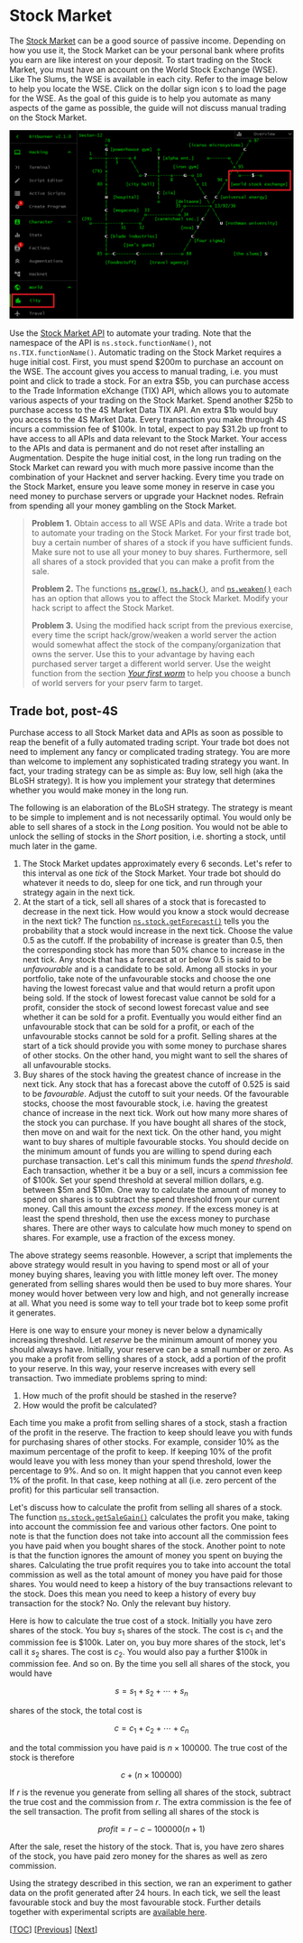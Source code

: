 # Stock Market

The
[Stock Market](https://bitburner-official.readthedocs.io/en/latest/basicgameplay/stockmarket.html)
can be a good source of passive income. Depending on how you use it, the Stock
Market can be your personal bank where profits you earn are like interest on
your deposit. To start trading on the Stock Market, you must have an account on
the World Stock Exchange (WSE). Like The Slums, the WSE is available in each
city. Refer to the image below to help you locate the WSE. Click on the dollar
sign icon `$` to load the page for the WSE. As the goal of this guide is to help
you automate as many aspects of the game as possible, the guide will not discuss
manual trading on the Stock Market.

![World Stock Exchange](image/stock-market.png "World Stock Exchange")

Use the
[Stock Market API](https://github.com/bitburner-official/bitburner-src/blob/dev/markdown/bitburner.tix.md)
to automate your trading. Note that the namespace of the API is
`ns.stock.functionName()`, not `ns.TIX.functionName()`. Automatic trading on the
Stock Market requires a huge initial cost. First, you must spend $200m to
purchase an account on the WSE. The account gives you access to manual trading,
i.e. you must point and click to trade a stock. For an extra $5b, you can
purchase access to the Trade Information eXchange (TIX) API, which allows you to
automate various aspects of your trading on the Stock Market. Spend another $25b
to purchase access to the 4S Market Data TIX API. An extra $1b would buy you
access to the 4S Market Data. Every transaction you make through 4S incurs a
commission fee of $100k. In total, expect to pay $31.2b up front to have access
to all APIs and data relevant to the Stock Market. Your access to the APIs and
data is permanent and do not reset after installing an Augmentation. Despite the
huge initial cost, in the long run trading on the Stock Market can reward you
with much more passive income than the combination of your Hacknet and server
hacking. Every time you trade on the Stock Market, ensure you leave some money
in reserve in case you need money to purchase servers or upgrade your Hacknet
nodes. Refrain from spending all your money gambling on the Stock Market.

> **Problem 1.** Obtain access to all WSE APIs and data. Write a trade bot to
> automate your trading on the Stock Market. For your first trade bot, buy a
> certain number of shares of a stock if you have sufficient funds. Make sure
> not to use all your money to buy shares. Furthermore, sell all shares of a
> stock provided that you can make a profit from the sale.
>
> **Problem 2.** The functions
> [`ns.grow()`](https://github.com/bitburner-official/bitburner-src/blob/dev/markdown/bitburner.ns.grow.md),
> [`ns.hack()`](https://github.com/bitburner-official/bitburner-src/blob/dev/markdown/bitburner.ns.hack.md),
> and
> [`ns.weaken()`](https://github.com/bitburner-official/bitburner-src/blob/dev/markdown/bitburner.ns.weaken.md)
> each has an option that allows you to affect the Stock Market. Modify your
> hack script to affect the Stock Market.
>
> **Problem 3.** Using the modified hack script from the previous exercise,
> every time the script hack/grow/weaken a world server the action would
> somewhat affect the stock of the company/organization that owns the server.
> Use this to your advantage by having each purchased server target a different
> world server. Use the weight function from the section
> [_Your first worm_](reboot.md#your-first-worm) to help you choose a bunch of
> world servers for your pserv farm to target.

<!-- ================================================================= -->

## Trade bot, post-4S

Purchase access to all Stock Market data and APIs as soon as possible to reap
the benefit of a fully automated trading script. Your trade bot does not need to
implement any fancy or complicated trading strategy. You are more than welcome
to implement any sophisticated trading strategy you want. In fact, your trading
strategy can be as simple as: Buy low, sell high (aka the BLoSH strategy). It is
how you implement your strategy that determines whether you would make money in
the long run.

The following is an elaboration of the BLoSH strategy. The strategy is meant to
be simple to implement and is not necessarily optimal. You would only be able to
sell shares of a stock in the _Long_ position. You would not be able to unlock
the selling of stocks in the _Short_ position, i.e. shorting a stock, until much
later in the game.

1. The Stock Market updates approximately every 6 seconds. Let's refer to this
   interval as one _tick_ of the Stock Market. Your trade bot should do whatever
   it needs to do, sleep for one tick, and run through your strategy again in
   the next tick.
1. At the start of a tick, sell all shares of a stock that is forecasted to
   decrease in the next tick. How would you know a stock would decrease in the
   next tick? The function
   [`ns.stock.getForecast()`](https://github.com/bitburner-official/bitburner-src/blob/stable/markdown/bitburner.tix.getforecast.md)
   tells you the probability that a stock would increase in the next tick.
   Choose the value 0.5 as the cutoff. If the probability of increase is greater
   than 0.5, then the corresponding stock has more than 50% chance to increase
   in the next tick. Any stock that has a forecast at or below 0.5 is said to be
   _unfavourable_ and is a candidate to be sold. Among all stocks in your
   portfolio, take note of the unfavourable stocks and choose the one having the
   lowest forecast value and that would return a profit upon being sold. If the
   stock of lowest forecast value cannot be sold for a profit, consider the
   stock of second lowest forecast value and see whether it can be sold for a
   profit. Eventually you would either find an unfavourable stock that can be
   sold for a profit, or each of the unfavourable stocks cannot be sold for a
   profit. Selling shares at the start of a tick should provide you with some
   money to purchase shares of other stocks. On the other hand, you might want
   to sell the shares of all unfavourable stocks.
1. Buy shares of the stock having the greatest chance of increase in the next
   tick. Any stock that has a forecast above the cutoff of 0.525 is said to be
   _favourable_. Adjust the cutoff to suit your needs. Of the favourable stocks,
   choose the most favourable stock, i.e. having the greatest chance of increase
   in the next tick. Work out how many more shares of the stock you can
   purchase. If you have bought all shares of the stock, then move on and wait
   for the next tick. On the other hand, you might want to buy shares of
   multiple favourable stocks. You should decide on the minimum amount of funds
   you are willing to spend during each purchase transaction. Let's call this
   minimum funds the _spend threshold_. Each transaction, whether it be a buy or
   a sell, incurs a commission fee of $100k. Set your spend threshold at several
   million dollars, e.g. between $5m and $10m. One way to calculate the amount
   of money to spend on shares is to subtract the spend threshold from your
   current money. Call this amount the _excess money_. If the excess money is at
   least the spend threshold, then use the excess money to purchase shares.
   There are other ways to calculate how much money to spend on shares. For
   example, use a fraction of the excess money.

The above strategy seems reasonble. However, a script that implements the above
strategy would result in you having to spend most or all of your money buying
shares, leaving you with little money left over. The money generated from
selling shares would then be used to buy more shares. Your money would hover
between very low and high, and not generally increase at all. What you need is
some way to tell your trade bot to keep some profit it generates.

Here is one way to ensure your money is never below a dynamically increasing
threshold. Let _reserve_ be the minimum amount of money you should always have.
Initially, your reserve can be a small number or zero. As you make a profit from
selling shares of a stock, add a portion of the profit to your reserve. In this
way, your reserve increases with every sell transaction. Two immediate problems
spring to mind:

1. How much of the profit should be stashed in the reserve?
1. How would the profit be calculated?

Each time you make a profit from selling shares of a stock, stash a fraction of
the profit in the reserve. The fraction to keep should leave you with funds for
purchasing shares of other stocks. For example, consider 10% as the maximum
percentage of the profit to keep. If keeping 10% of the profit would leave you
with less money than your spend threshold, lower the percentage to 9%. And so
on. It might happen that you cannot even keep 1% of the profit. In that case,
keep nothing at all (i.e. zero percent of the profit) for this particular sell
transaction.

Let's discuss how to calculate the profit from selling all shares of a stock.
The function
[`ns.stock.getSaleGain()`](https://github.com/bitburner-official/bitburner-src/blob/stable/markdown/bitburner.tix.getsalegain.md)
calculates the profit you make, taking into account the commission fee and
various other factors. One point to note is that the function does not take into
account all the commission fees you have paid when you bought shares of the
stock. Another point to note is that the function ignores the amount of money
you spent on buying the shares. Calculating the true profit requires you to take
into account the total commission as well as the total amount of money you have
paid for those shares. You would need to keep a history of the buy transactions
relevant to the stock. Does this mean you need to keep a history of every buy
transaction for the stock? No. Only the relevant buy history.

Here is how to calculate the true cost of a stock. Initially you have zero
shares of the stock. You buy $s_1$ shares of the stock. The cost is $c_1$ and
the commission fee is \$100k. Later on, you buy more shares of the stock, let's
call it $s_2$ shares. The cost is $c_2$. You would also pay a further \$100k in
commission fee. And so on. By the time you sell all shares of the stock, you
would have

```math
s = s_1 + s_2 + \cdots + s_n
```

shares of the stock, the total cost is

```math
c = c_1 + c_2 + \cdots + c_n
```

and the total commission you have paid is $n \times 100000$. The true cost of
the stock is therefore

```math
c + (n \times 100000)
```

If $r$ is the revenue you generate from selling all shares of the stock,
subtract the true cost and the commission from $r$. The extra commission is the
fee of the sell transaction. The profit from selling all shares of the stock is

```math
profit
=
r - c - 100000(n + 1)
```

After the sale, reset the history of the stock. That is, you have zero shares of
the stock, you have paid zero money for the shares as well as zero commission.

Using the strategy described in this section, we ran an experiment to gather
data on the profit generated after 24 hours. In each tick, we sell the least
favourable stock and buy the most favourable stock. Further details together
with experimental scripts are [available here](../../data/stock/README.md).

[[TOC](README.md "Table of Contents")]
[[Previous](faction.md "Faction progression")]
[[Next](misc.md "Miscellaneous topics")]
